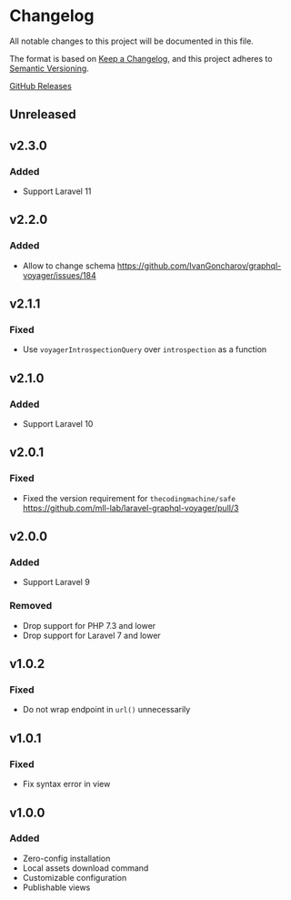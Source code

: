# Changelog

All notable changes to this project will be documented in this file.

The format is based on [Keep a Changelog](https://keepachangelog.com/en/1.0.0),
and this project adheres to [Semantic Versioning](https://semver.org/spec/v2.0.0.html).

[GitHub Releases](https://github.com/mll-lab/laravel-graphql-voyager/releases)

## Unreleased

## v2.3.0

### Added

- Support Laravel 11

## v2.2.0

### Added

- Allow to change schema https://github.com/IvanGoncharov/graphql-voyager/issues/184

## v2.1.1

### Fixed

- Use `voyagerIntrospectionQuery` over `introspection` as a function

## v2.1.0

### Added

- Support Laravel 10

## v2.0.1

### Fixed

- Fixed the version requirement for `thecodingmachine/safe` https://github.com/mll-lab/laravel-graphql-voyager/pull/3

## v2.0.0

### Added

- Support Laravel 9

### Removed

- Drop support for PHP 7.3 and lower
- Drop support for Laravel 7 and lower

## v1.0.2

### Fixed

- Do not wrap endpoint in `url()` unnecessarily

## v1.0.1

### Fixed

- Fix syntax error in view

## v1.0.0

### Added

- Zero-config installation
- Local assets download command
- Customizable configuration
- Publishable views
